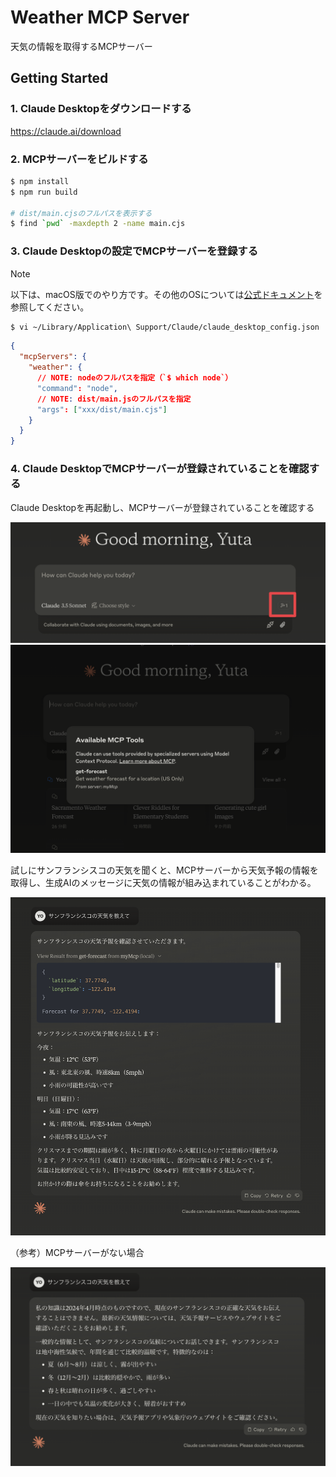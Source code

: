 # Weather MCP Server

天気の情報を取得するMCPサーバー

## Getting Started

### 1. Claude Desktopをダウンロードする

https://claude.ai/download

### 2. MCPサーバーをビルドする

```sh
$ npm install
$ npm run build

# dist/main.cjsのフルパスを表示する
$ find `pwd` -maxdepth 2 -name main.cjs
```

### 3. Claude Desktopの設定でMCPサーバーを登録する

> [!NOTE]
> 以下は、macOS版でのやり方です。その他のOSについては[公式ドキュメント](https://modelcontextprotocol.io/quickstart/server#:~:text=Testing%20your%20server%20with%20Claude%20for%20Desktop)を参照してください。

```sh
$ vi ~/Library/Application\ Support/Claude/claude_desktop_config.json
```

```json
{
  "mcpServers": {
    "weather": {
      // NOTE: nodeのフルパスを指定（`$ which node`）
      "command": "node",
      // NOTE: dist/main.jsのフルパスを指定
      "args": ["xxx/dist/main.cjs"]
    }
  }
}
```

### 4. Claude DesktopでMCPサーバーが登録されていることを確認する

Claude Desktopを再起動し、MCPサーバーが登録されていることを確認する

![](./images/mcp-server-setting.png)
![](./images/mcp-server-setting2.png)

試しにサンフランシスコの天気を聞くと、MCPサーバーから天気予報の情報を取得し、生成AIのメッセージに天気の情報が組み込まれていることがわかる。

![](./images/get-forecast.png)

（参考）MCPサーバーがない場合

![](./images/none-mcp-server.png)

